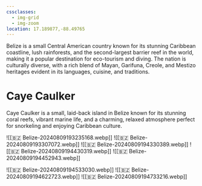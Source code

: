 ```yaml
---
cssclasses:
  - img-grid
  - img-zoom
location: 17.189877,-88.49765
---
```

Belize is a small Central American country known for its stunning Caribbean coastline, lush rainforests, and the second-largest barrier reef in the world, making it a popular destination for eco-tourism and diving. The nation is culturally diverse, with a rich blend of Mayan, Garifuna, Creole, and Mestizo heritages evident in its languages, cuisine, and traditions.

# Caye Caulker

Caye Caulker is a small, laid-back island in Belize known for its stunning coral reefs, vibrant marine life, and a charming, relaxed atmosphere perfect for snorkeling and enjoying Caribbean culture.

![[🇧🇿 Belize-20240809193235168.webp]]
![[🇧🇿 Belize-20240809193307072.webp]]
![[🇧🇿 Belize-20240809194330389.webp]]
![[🇧🇿 Belize-20240809194430319.webp]]
![[🇧🇿 Belize-20240809194452943.webp]]

![[🇧🇿 Belize-20240809194533030.webp]]
![[🇧🇿 Belize-20240809194622723.webp]]
![[🇧🇿 Belize-20240809194733216.webp]]